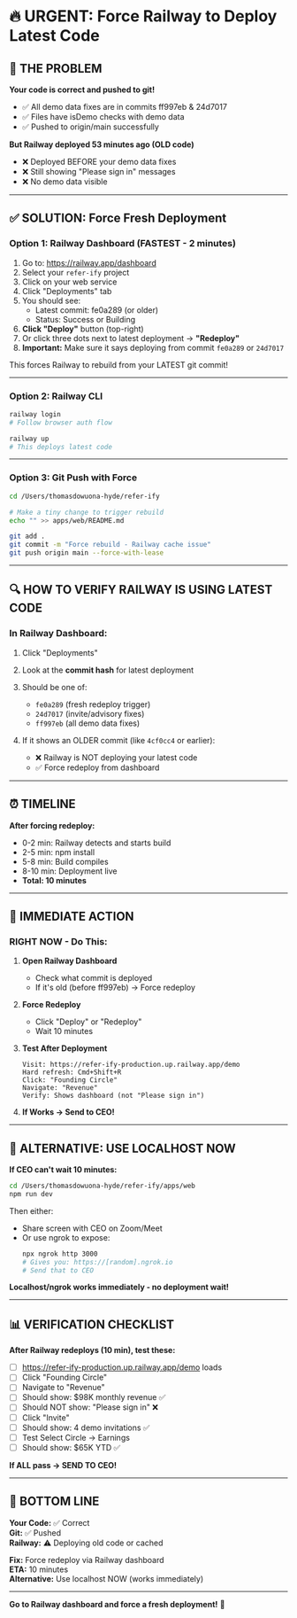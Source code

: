 # 🔥 URGENT: Force Railway to Deploy Latest Code

## 🚨 THE PROBLEM

**Your code is correct and pushed to git!**
- ✅ All demo data fixes are in commits ff997eb & 24d7017
- ✅ Files have isDemo checks with demo data
- ✅ Pushed to origin/main successfully

**But Railway deployed 53 minutes ago (OLD code)**
- ❌ Deployed BEFORE your demo data fixes
- ❌ Still showing "Please sign in" messages
- ❌ No demo data visible

---

## ✅ SOLUTION: Force Fresh Deployment

### **Option 1: Railway Dashboard (FASTEST - 2 minutes)**

1. Go to: https://railway.app/dashboard
2. Select your `refer-ify` project
3. Click on your web service
4. Click "Deployments" tab
5. You should see:
   - Latest commit: fe0a289 (or older)
   - Status: Success or Building
6. **Click "Deploy"** button (top-right)
7. Or click three dots next to latest deployment → **"Redeploy"**
8. **Important:** Make sure it says deploying from commit `fe0a289` or `24d7017`

This forces Railway to rebuild from your LATEST git commit!

---

### **Option 2: Railway CLI**

```bash
railway login
# Follow browser auth flow

railway up
# This deploys latest code
```

---

### **Option 3: Git Push with Force**

```bash
cd /Users/thomasdowuona-hyde/refer-ify

# Make a tiny change to trigger rebuild
echo "" >> apps/web/README.md

git add .
git commit -m "Force rebuild - Railway cache issue"
git push origin main --force-with-lease
```

---

## 🔍 HOW TO VERIFY RAILWAY IS USING LATEST CODE

### **In Railway Dashboard:**

1. Click "Deployments"
2. Look at the **commit hash** for latest deployment
3. Should be one of:
   - `fe0a289` (fresh redeploy trigger)
   - `24d7017` (invite/advisory fixes)
   - `ff997eb` (all demo data fixes)

4. If it shows an OLDER commit (like `4cf0cc4` or earlier):
   - ❌ Railway is NOT deploying your latest code
   - ✅ Force redeploy from dashboard

---

## ⏰ TIMELINE

**After forcing redeploy:**
- 0-2 min: Railway detects and starts build
- 2-5 min: npm install
- 5-8 min: Build compiles
- 8-10 min: Deployment live
- **Total: 10 minutes**

---

## 🎯 IMMEDIATE ACTION

### **RIGHT NOW - Do This:**

1. **Open Railway Dashboard**
   - Check what commit is deployed
   - If it's old (before ff997eb) → Force redeploy

2. **Force Redeploy**
   - Click "Deploy" or "Redeploy"
   - Wait 10 minutes

3. **Test After Deployment**
   ```
   Visit: https://refer-ify-production.up.railway.app/demo
   Hard refresh: Cmd+Shift+R
   Click: "Founding Circle"
   Navigate: "Revenue"
   Verify: Shows dashboard (not "Please sign in")
   ```

4. **If Works → Send to CEO!**

---

## 🚀 ALTERNATIVE: USE LOCALHOST NOW

**If CEO can't wait 10 minutes:**

```bash
cd /Users/thomasdowuona-hyde/refer-ify/apps/web
npm run dev
```

Then either:
- Share screen with CEO on Zoom/Meet
- Or use ngrok to expose:
  ```bash
  npx ngrok http 3000
  # Gives you: https://[random].ngrok.io
  # Send that to CEO
  ```

**Localhost/ngrok works immediately - no deployment wait!**

---

## 📊 VERIFICATION CHECKLIST

**After Railway redeploys (10 min), test these:**

- [ ] https://refer-ify-production.up.railway.app/demo loads
- [ ] Click "Founding Circle"
- [ ] Navigate to "Revenue"
- [ ] Should show: $98K monthly revenue ✅
- [ ] Should NOT show: "Please sign in" ❌
- [ ] Click "Invite"
- [ ] Should show: 4 demo invitations ✅
- [ ] Test Select Circle → Earnings
- [ ] Should show: $65K YTD ✅

**If ALL pass → SEND TO CEO!**

---

## 🎯 BOTTOM LINE

**Your Code:** ✅ Correct  
**Git:** ✅ Pushed  
**Railway:** ⚠️ Deploying old code or cached  

**Fix:** Force redeploy via Railway dashboard  
**ETA:** 10 minutes  
**Alternative:** Use localhost NOW (works immediately)  

---

**Go to Railway dashboard and force a fresh deployment!** 🚀
